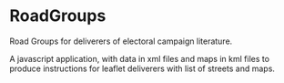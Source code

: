 # RoadGroups
Road Groups for deliverers of electoral campaign literature.

A javascript application, with data in xml files and maps in kml files to produce instructions for leaflet deliverers with list of streets and maps.
